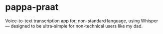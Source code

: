 # pappa-praat
Voice-to-text transcription app for, non-standard language, using Whisper — designed to be ultra-simple for non-technical users like my dad.
